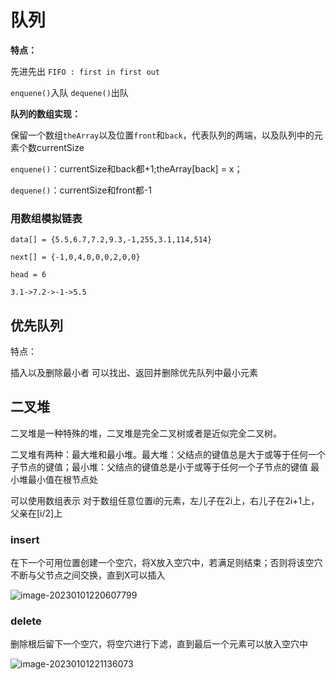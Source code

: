 # 队列

**特点：**

先进先出 `FIFO : first in first out`

`enquene()`入队 `dequene()`出队

**队列的数组实现：**

保留一个数组`theArray`以及位置`front`和`back`，代表队列的两端，以及队列中的元素个数currentSize

`enquene()`：currentSize和back都+1;theArray[back] = x；

`dequene()`：currentSize和front都-1



### 用数组模拟链表

```
data[] = {5.5,6.7,7.2,9.3,-1,255,3.1,114,514}

next[] = {-1,0,4,0,0,0,2,0,0}

head = 6

3.1->7.2->-1->5.5
```



## 优先队列

特点：

插入以及删除最小者 可以找出、返回并删除优先队列中最小元素

## 二叉堆

二叉堆是一种特殊的堆，二叉堆是完全二叉树或者是近似完全二叉树。

二叉堆有两种：最大堆和最小堆。最大堆：父结点的键值总是大于或等于任何一个子节点的键值；最小堆：父结点的键值总是小于或等于任何一个子节点的键值 最小堆最小值在根节点处

可以使用数组表示 对于数组任意位置i的元素，左儿子在2i上，右儿子在2i+1上，父亲在[i/2]上

### **insert**

在下一个可用位置创建一个空穴，将X放入空穴中，若满足则结束；否则将该空穴不断与父节点之间交换，直到X可以插入

![image-20230101220607799](https://zjushine-picgo.oss-cn-hangzhou.aliyuncs.com/img/image-20230101220607799.png)

### **delete**

删除根后留下一个空穴，将空穴进行下滤，直到最后一个元素可以放入空穴中

![image-20230101221136073](https://zjushine-picgo.oss-cn-hangzhou.aliyuncs.com/img/image-20230101221136073.png)

